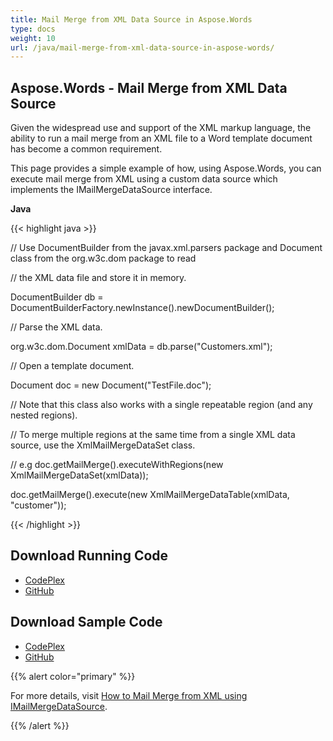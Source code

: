 ```yaml
---
title: Mail Merge from XML Data Source in Aspose.Words
type: docs
weight: 10
url: /java/mail-merge-from-xml-data-source-in-aspose-words/
---
```


## **Aspose.Words - Mail Merge from XML Data Source**
Given the widespread use and support of the XML markup language, the ability to run a mail merge from an XML file to a Word template document has become a common requirement.

This page provides a simple example of how, using Aspose.Words, you can execute mail merge from XML using a custom data source which implements the IMailMergeDataSource interface.

**Java**

{{< highlight java >}}

 // Use DocumentBuilder from the javax.xml.parsers package and Document class from the org.w3c.dom package to read

// the XML data file and store it in memory.

DocumentBuilder db = DocumentBuilderFactory.newInstance().newDocumentBuilder();

// Parse the XML data.

org.w3c.dom.Document xmlData = db.parse("Customers.xml");

// Open a template document.

Document doc = new Document("TestFile.doc");

// Note that this class also works with a single repeatable region (and any nested regions).

// To merge multiple regions at the same time from a single XML data source, use the XmlMailMergeDataSet class.

// e.g doc.getMailMerge().executeWithRegions(new XmlMailMergeDataSet(xmlData));

doc.getMailMerge().execute(new XmlMailMergeDataTable(xmlData, "customer"));

{{< /highlight >}}
## **Download Running Code**
- [CodePlex](https://aspose-wordsjavadocx4j.codeplex.com/releases/view/618874)
- [GitHub](https://github.com/aspose-words/Aspose.Words-for-Java/releases/tag/Aspose.Words_Java_for_Docx4j-v1.0.0)
## **Download Sample Code**
- [CodePlex](https://aspose-wordsjavadocx4j.codeplex.com/SourceControl/latest#src/main/java/com/aspose/words/examples/asposefeatures/mailmerge/mailmergefromxmldatasource/)
- [GitHub](https://github.com/aspose-words/Aspose.Words-for-Java/tree/master/Plugins/Aspose.Words-for-Java_for_Docx4j/src/main/java/com/aspose/words/examples/asposefeatures/mailmerge/mailmergefromxmldatasource)

{{% alert color="primary" %}} 

For more details, visit [How to Mail Merge from XML using IMailMergeDataSource](/words/java/how-to-mail-merge-from-xml-using-imailmergedatasource/).

{{% /alert %}}
